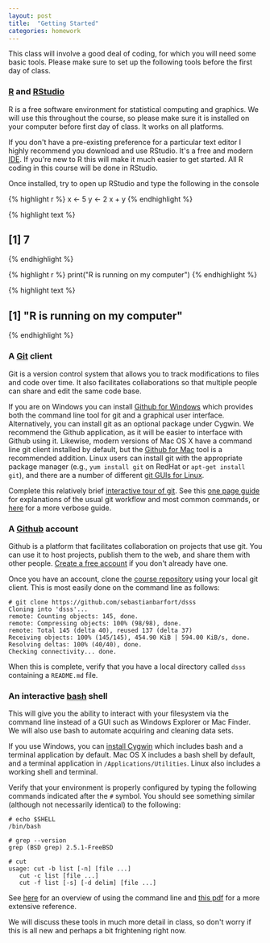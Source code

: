 ```yaml
---
layout: post
title:  "Getting Started"
categories: homework
---
```


This class will involve a good deal of coding, for which you will need some basic tools. Please make sure to set up the following tools before the first day of class.

### [R](http://www.r-project.org/) and [RStudio](http://www.rstudio.com/)

R is a free software environment for statistical computing and graphics. We will use this throughout the course, so please make sure it is installed on your computer before first day of class. It works on all platforms.

If you don't have a pre-existing preference for a particular text editor I highly recommend you download and use RStudio. It's a free and modern [IDE](http://en.wikipedia.org/wiki/Integrated_development_environment). If you're new to R this will make it much easier to get started. All R coding in this course will be done in RStudio.

Once installed, try to open up RStudio and type the following in the console


{% highlight r %}
x <- 5
y <- 2
x + y
{% endhighlight %}



{% highlight text %}
## [1] 7
{% endhighlight %}



{% highlight r %}
print("R is running on my computer")
{% endhighlight %}



{% highlight text %}
## [1] "R is running on my computer"
{% endhighlight %}

### A [Git](http://git-scm.com) client

Git is a version control system that allows you to track modifications to files and code over time. It also facilitates collaborations so that multiple people can share and edit the same code base.

If you are on Windows you can install [Github for Windows](https://windows.github.com) which provides both the command line tool for git and a graphical user interface. Alternatively, you can install git as an optional package under Cygwin. We recommend the Github application, as it will be easier to interface with Github using it. Likewise, modern versions of Mac OS X have a command line git client installed by default, but the [Github for Mac](https://mac.github.com) tool is a recommended addition. Linux users can install git with the appropriate package manager (e.g., ``yum install git`` on RedHat or ``apt-get install git``), and there are a number of different [git GUIs for Linux](http://unix.stackexchange.com/questions/144100/is-there-a-usable-gui-front-end-to-git-on-linux).

Complete this relatively brief [interactive tour of git](https://www.codeschool.com/courses/try-git). See this [one page guide](http://rogerdudler.github.io/git-guide/) for explanations of the usual git workflow and most common commands, or [here](http://kbroman.org/github_tutorial/) for a more verbose guide.

### A [Github](http://github.com) account

Github is a platform that facilitates collaboration on projects that use git. You can use it to host projects, publish them to the web, and share them with other people. [Create a free account](https://help.github.com/articles/signing-up-for-a-new-github-account/) if you don't already have one.

Once you have an account, clone the [course repository](https://github.com/sebastianbarfort/dsss) using your local git client. This is most easily done on the command line as follows:

    # git clone https://github.com/sebastianbarfort/dsss
	Cloning into 'dsss'...
	remote: Counting objects: 145, done.
	remote: Compressing objects: 100% (98/98), done.
	remote: Total 145 (delta 40), reused 137 (delta 37)
	Receiving objects: 100% (145/145), 454.90 KiB | 594.00 KiB/s, done.
	Resolving deltas: 100% (40/40), done.
	Checking connectivity... done.

When this is complete, verify that you have a local directory called ``dsss`` containing a ``README.md`` file.

### An interactive [bash](http://www.gnu.org/software/bash/) shell

This will give you the ability to interact with your filesystem via the command line instead of a GUI such as Windows Explorer or Mac Finder. We will also use bash to automate acquiring and cleaning data sets.

If you use Windows, you can [install Cygwin](https://cygwin.com/install.html) which includes bash and a terminal application by default. Mac OS X includes a bash shell by default, and a terminal application in ``/Applications/Utilities``. Linux also includes a working shell and terminal.

Verify that your environment is properly configured by typing the following commands indicated after the `#` symbol. You should see something similar  (although not necessarily identical) to the following:

    # echo $SHELL
    /bin/bash

    # grep --version
    grep (BSD grep) 2.5.1-FreeBSD

    # cut
    usage: cut -b list [-n] [file ...]
       cut -c list [file ...]
       cut -f list [-s] [-d delim] [file ...]

See [here](http://cli.learncodethehardway.org/book/) for an overview of using the command line and [this pdf](http://softlayer-dal.dl.sourceforge.net/project/linuxcommand/TLCL/13.07/TLCL-13.07.pdf) for a more extensive reference.

We will discuss these tools in much more detail in class, so don't worry if this is all new and perhaps a bit frightening right now.
